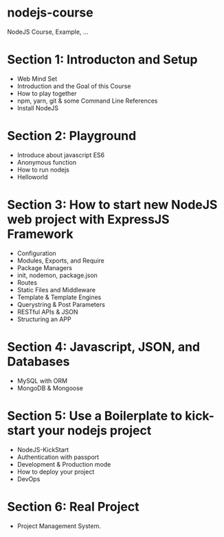 # nodejs-course
NodeJS Course, Example, ...

# Section 1: Introducton and Setup
- Web Mind Set
- Introduction and the Goal of this Course
- How to play together
- npm, yarn, git & some Command Line References
- Install NodeJS

# Section 2: Playground
- Introduce about javascript ES6
- Anonymous function
- How to run nodejs
- Helloworld

# Section 3: How to start new NodeJS web project with ExpressJS Framework
- Configuration
- Modules, Exports, and Require
- Package Managers
- init, nodemon, package.json
- Routes
- Static Files and Middleware
- Template & Template Engines
- Querystring & Post Parameters
- RESTful APIs & JSON
- Structuring an APP

# Section 4: Javascript, JSON, and Databases
- MySQL with ORM
- MongoDB & Mongoose


# Section 5: Use a Boilerplate to kick-start your nodejs project
- NodeJS-KickStart
- Authentication with passport
- Development & Production mode
- How to deploy your project
- DevOps

# Section 6: Real Project
- Project Management System.

